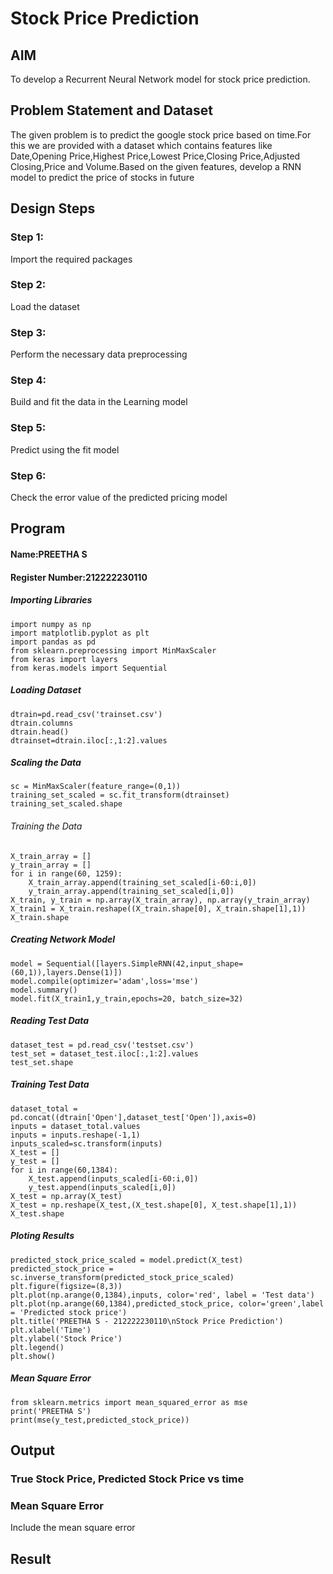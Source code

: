 # Stock Price Prediction

## AIM

To develop a Recurrent Neural Network model for stock price prediction.

## Problem Statement and Dataset
The given problem is to predict the google stock price based on time.For this we are provided with a dataset which contains features like Date,Opening Price,Highest Price,Lowest Price,Closing Price,Adjusted Closing,Price and Volume.Based on the given features, develop a RNN model to predict the price of stocks in future

## Design Steps

### Step 1:
Import the required packages

### Step 2: 
Load the dataset

### Step 3: 
Perform the necessary data preprocessing

### Step 4: 
Build and fit the data in the Learning model

### Step 5: 
Predict using the fit model

### Step 6: 
Check the error value of the predicted pricing model

## Program
#### Name:PREETHA S
#### Register Number:212222230110

##### Importing Libraries
```
import numpy as np
import matplotlib.pyplot as plt
import pandas as pd
from sklearn.preprocessing import MinMaxScaler
from keras import layers
from keras.models import Sequential
```

##### Loading Dataset
```
dtrain=pd.read_csv('trainset.csv')
dtrain.columns
dtrain.head()
dtrainset=dtrain.iloc[:,1:2].values
```

##### Scaling the Data
```
sc = MinMaxScaler(feature_range=(0,1))
training_set_scaled = sc.fit_transform(dtrainset)
training_set_scaled.shape
```

###### Training the Data
```
X_train_array = []
y_train_array = []
for i in range(60, 1259):
    X_train_array.append(training_set_scaled[i-60:i,0])
    y_train_array.append(training_set_scaled[i,0])
X_train, y_train = np.array(X_train_array), np.array(y_train_array)
X_train1 = X_train.reshape((X_train.shape[0], X_train.shape[1],1))
X_train.shape
```

##### Creating Network Model
```
model = Sequential([layers.SimpleRNN(42,input_shape=(60,1)),layers.Dense(1)])
model.compile(optimizer='adam',loss='mse')
model.summary()
model.fit(X_train1,y_train,epochs=20, batch_size=32)
```

##### Reading Test Data
```
dataset_test = pd.read_csv('testset.csv')
test_set = dataset_test.iloc[:,1:2].values
test_set.shape
```

##### Training Test Data
```
dataset_total = pd.concat((dtrain['Open'],dataset_test['Open']),axis=0)
inputs = dataset_total.values
inputs = inputs.reshape(-1,1)
inputs_scaled=sc.transform(inputs)
X_test = []
y_test = []
for i in range(60,1384):
    X_test.append(inputs_scaled[i-60:i,0])
    y_test.append(inputs_scaled[i,0])
X_test = np.array(X_test)
X_test = np.reshape(X_test,(X_test.shape[0], X_test.shape[1],1))
X_test.shape
```

##### Ploting Results
```
predicted_stock_price_scaled = model.predict(X_test)
predicted_stock_price = sc.inverse_transform(predicted_stock_price_scaled)
plt.figure(figsize=(8,3))
plt.plot(np.arange(0,1384),inputs, color='red', label = 'Test data')
plt.plot(np.arange(60,1384),predicted_stock_price, color='green',label = 'Predicted stock price')
plt.title('PREETHA S - 212222230110\nStock Price Prediction')
plt.xlabel('Time')
plt.ylabel('Stock Price')
plt.legend()
plt.show()
```

##### Mean Square Error
```
from sklearn.metrics import mean_squared_error as mse
print('PREETHA S')
print(mse(y_test,predicted_stock_price))

```



## Output

### True Stock Price, Predicted Stock Price vs time



### Mean Square Error

Include the mean square error

## Result
